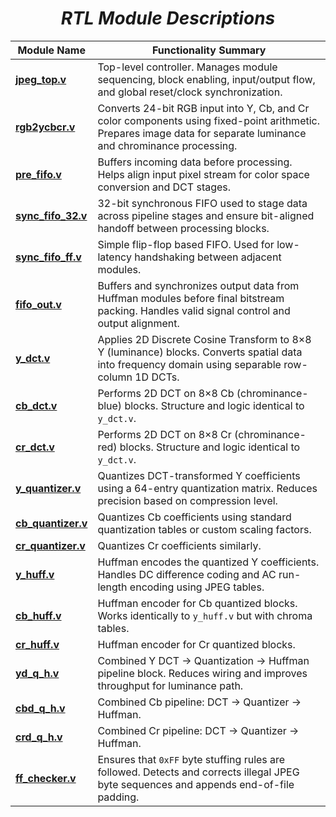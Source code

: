 # <center> ***RTL Module Descriptions***

| Module Name       | Functionality Summary |
|------------------|------------------------|
|[**jpeg_top.v**](https://github.com/navaalnoshi/JPEG-Encoder/blob/main/rtl/top_level_module.sv)   | Top-level controller. Manages module sequencing, block enabling, input/output flow, and global reset/clock synchronization. |
|[ **rgb2ycbcr.v**](https://github.com/navaalnoshi/JPEG-Encoder/tree/main/rtl/1_rbg2ycrcb)   | Converts 24-bit RGB input into Y, Cb, and Cr color components using fixed-point arithmetic. Prepares image data for separate luminance and chrominance processing. |
|[ **pre_fifo.v**](https://github.com/navaalnoshi/JPEG-Encoder/blob/main/rtl/5_fifo/pre_fifo.sv)  | Buffers incoming data before processing. Helps align input pixel stream for color space conversion and DCT stages. |
|[ **sync_fifo_32.v** ](https://github.com/navaalnoshi/JPEG-Encoder/blob/main/rtl/5_fifo/sync_fifo_32.sv)| 32-bit synchronous FIFO used to stage data across pipeline stages and ensure bit-aligned handoff between processing blocks. |
|[ **sync_fifo_ff.v** ](https://github.com/navaalnoshi/JPEG-Encoder/blob/main/rtl/5_fifo/sync_fifo_ff.sv)| Simple flip-flop based FIFO. Used for low-latency handshaking between adjacent modules. |
|[ **fifo_out.v** ](https://github.com/navaalnoshi/JPEG-Encoder/blob/main/rtl/5_fifo/fifo_out.sv)   | Buffers and synchronizes output data from Huffman modules before final bitstream packing. Handles valid signal control and output alignment. |
|[ **y_dct.v**](https://github.com/navaalnoshi/JPEG-Encoder/blob/main/rtl/2_dct/y_dct.sv)    | Applies 2D Discrete Cosine Transform to 8×8 Y (luminance) blocks. Converts spatial data into frequency domain using separable row-column 1D DCTs. |
|[ **cb_dct.v**](https://github.com/navaalnoshi/JPEG-Encoder/blob/main/rtl/2_dct/cr_dct.txt)      | Performs 2D DCT on 8×8 Cb (chrominance-blue) blocks. Structure and logic identical to `y_dct.v`. |
|[**cr_dct.v** ](https://github.com/navaalnoshi/JPEG-Encoder/blob/main/rtl/2_dct/cb_dct.sv)     | Performs 2D DCT on 8×8 Cr (chrominance-red) blocks. Structure and logic identical to `y_dct.v`. |
|[ **y_quantizer.v**](https://github.com/navaalnoshi/JPEG-Encoder/blob/main/rtl/3_quantization/y_quantizer.sv) | Quantizes DCT-transformed Y coefficients using a 64-entry quantization matrix. Reduces precision based on compression level. |
|[ **cb_quantizer.v**](https://github.com/navaalnoshi/JPEG-Encoder/blob/main/rtl/3_quantization/cb_quantizer.sv)| Quantizes Cb coefficients using standard quantization tables or custom scaling factors. |
| [ **cr_quantizer.v**](https://github.com/navaalnoshi/JPEG-Encoder/blob/main/rtl/3_quantization/cr_quantizer.sv)| Quantizes Cr coefficients similarly. |
|[ **y_huff.v**](https://github.com/navaalnoshi/JPEG-Encoder/blob/main/rtl/4_huffman/y_huff.sv)     | Huffman encodes the quantized Y coefficients. Handles DC difference coding and AC run-length encoding using JPEG tables. |
|[**cb_huff.v**](https://github.com/navaalnoshi/JPEG-Encoder/blob/main/rtl/4_huffman/cb_huff.sv)  | Huffman encoder for Cb quantized blocks. Works identically to `y_huff.v` but with chroma tables. |
|[**cr_huff.v**](https://github.com/navaalnoshi/JPEG-Encoder/blob/main/rtl/4_huffman/cr_huff.sv)| Huffman encoder for Cr quantized blocks. |
|[ **yd_q_h.v** ](https://github.com/navaalnoshi/JPEG-Encoder/blob/main/rtl/d_q_h/yd_q_h.sv)    | Combined Y DCT → Quantization → Huffman pipeline block. Reduces wiring and improves throughput for luminance path. |
|[ **cbd_q_h.v** ](https://github.com/navaalnoshi/JPEG-Encoder/blob/main/rtl/d_q_h/cbd_q_h.sv)    | Combined Cb pipeline: DCT → Quantizer → Huffman. |
|[ **crd_q_h.v** ](https://github.com/navaalnoshi/JPEG-Encoder/blob/main/rtl/d_q_h/crd_q_h.sv)    | Combined Cr pipeline: DCT → Quantizer → Huffman. |
|[**ff_checker.v**](https://github.com/navaalnoshi/JPEG-Encoder/blob/main/rtl/5_fifo/ff_checker.sv) | Ensures that `0xFF` byte stuffing rules are followed. Detects and corrects illegal JPEG byte sequences and appends end-of-file padding. |
